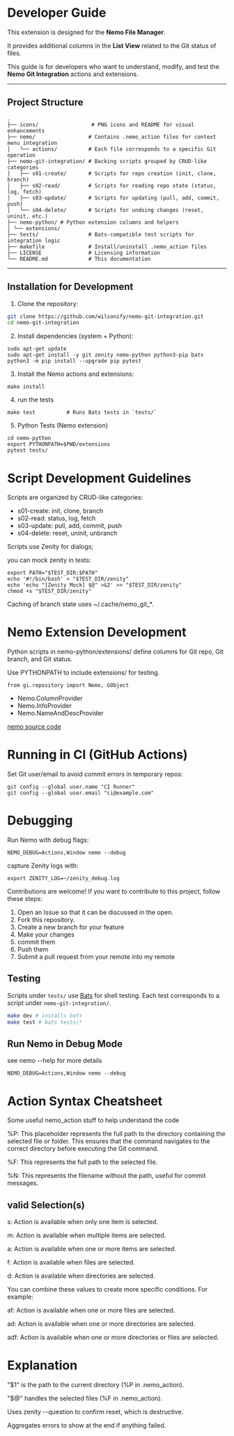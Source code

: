 Developer Guide
=====

This extension is designed for the **Nemo File Manager**. 

It provides additional columns in the **List View** related to the Git status of files.

This guide is for developers who want to understand, modify, and test the **Nemo Git Integration** actions and extensions.

---

## Project Structure

```
.
├── icons/                 # PNG icons and README for visual enhancements
├── nemo/                 # Contains .nemo_action files for context menu integration
│   └── actions/          # Each file corresponds to a specific Git operation
├── nemo-git-integration/ # Backing scripts grouped by CRUD-like categories
│   ├── s01-create/       # Scripts for repo creation (init, clone, branch)
│   ├── s02-read/         # Scripts for reading repo state (status, log, fetch)
│   ├── s03-update/       # Scripts for updating (pull, add, commit, push)
│   └── s04-delete/       # Scripts for undoing changes (reset, uninit, etc.)
├── nemo-python/ # Python extension columns and helpers
│ └── extensions/
├── tests/                # Bats-compatible test scripts for integration logic
├── makefile              # Install/uninstall .nemo_action files
├── LICENSE               # Licensing information
└── README.md             # This documentation
```

---

## Installation for Development

1. Clone the repository:

```bash
git clone https://github.com/wilsonify/nemo-git-integration.git
cd nemo-git-integration
```

2. Install dependencies (system + Python):

```
sudo apt-get update
sudo apt-get install -y git zenity nemo-python python3-pip bats
python3 -m pip install --upgrade pip pytest
```

3. Install the Nemo actions and extensions:

```
make install
```

4. run the tests
```
make test          # Runs Bats tests in `tests/`
```


5. Python Tests (Nemo extension)

```
cd nemo-python
export PYTHONPATH=$PWD/extensions
pytest tests/
```

# Script Development Guidelines


Scripts are organized by CRUD-like categories:

* s01-create: init, clone, branch
* s02-read: status, log, fetch
* s03-update: pull, add, commit, push
* s04-delete: reset, uninit, unbranch

Scripts use Zenity for dialogs; 

you can mock zenity in tests:
```
export PATH="$TEST_DIR:$PATH"
echo '#!/bin/bash' > "$TEST_DIR/zenity"
echo 'echo "[Zenity Mock] $@" >&2' >> "$TEST_DIR/zenity"
chmod +x "$TEST_DIR/zenity"
```

Caching of branch state uses ~/.cache/nemo_git_*.

# Nemo Extension Development

Python scripts in nemo-python/extensions/ define columns for Git repo, Git branch, and Git status.

Use PYTHONPATH to include extensions/ for testing.

```
from gi.repository import Nemo, GObject
```
* Nemo.ColumnProvider
* Nemo.InfoProvider
* Nemo.NameAndDescProvider

[nemo source code](https://github.com/linuxmint/nemo/tree/master/libnemo-extension)

# Running in CI (GitHub Actions)

Set Git user/email to avoid commit errors in temporary repos:

```
git config --global user.name "CI Runner"
git config --global user.email "ci@example.com"
```


# Debugging

Run Nemo with debug flags:
```
NEMO_DEBUG=Actions,Window nemo --debug
```

capture Zenity logs with:
```
export ZENITY_LOG=~/zenity_debug.log
```


Contributions are welcome! If you want to contribute to this project, follow these steps:

1. Open an Issue so that it can be discussed in the open.
2. Fork this repository.
3. Create a new branch for your feature
4. Make your changes
5. commit them
6. Push them
7. Submit a pull request from your remote into my remote

## Testing

Scripts under `tests/` use [Bats](https://github.com/bats-core/bats-core) for shell testing. Each test corresponds to a script under `nemo-git-integration/`.

```bash
make dev # installs bats
make test # bats tests/*
```

## Run Nemo in Debug Mode

see nemo --help for more details
```
NEMO_DEBUG=Actions,Window nemo --debug
```


# Action Syntax Cheatsheet

Some useful nemo_action stuff to help understand the code

%P: This placeholder represents the full path to the directory containing the selected file or folder. This ensures that the command navigates to the correct directory before executing the Git command.

%F: This represents the full path to the selected file.

%N: This represents the filename without the path, useful for commit messages.

## valid Selection(s)

s: Action is available when only one item is selected.

m: Action is available when multiple items are selected.

a: Action is available when one or more items are selected.

f: Action is available when files are selected.

d: Action is available when directories are selected.

You can combine these values to create more specific conditions. For example:

af: Action is available when one or more files are selected.

ad: Action is available when one or more directories are selected.

adf: Action is available when one or more directories or files are selected.

# Explanation

"$1" is the path to the current directory (%P in .nemo_action).

"$@" handles the selected files (%F in .nemo_action).

Uses zenity --question to confirm reset, which is destructive.

Aggregates errors to show at the end if anything failed.

